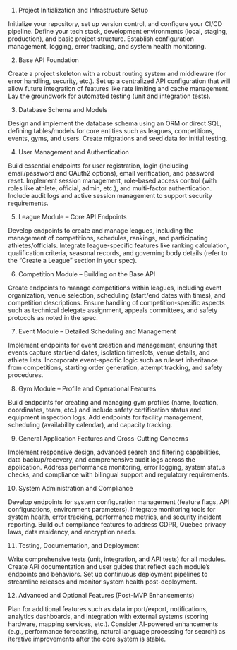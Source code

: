1. Project Initialization and Infrastructure Setup

Initialize your repository, set up version control, and configure your CI/CD pipeline.
Define your tech stack, development environments (local, staging, production), and basic project structure.
Establish configuration management, logging, error tracking, and system health monitoring.

2. Base API Foundation

Create a project skeleton with a robust routing system and middleware (for error handling, security, etc.).
Set up a centralized API configuration that will allow future integration of features like rate limiting and cache management.
Lay the groundwork for automated testing (unit and integration tests).

3. Database Schema and Models

Design and implement the database schema using an ORM or direct SQL, defining tables/models for core entities such as leagues, competitions, events, gyms, and users.
Create migrations and seed data for initial testing.

4. User Management and Authentication

Build essential endpoints for user registration, login (including email/password and OAuth2 options), email verification, and password reset.
Implement session management, role-based access control (with roles like athlete, official, admin, etc.), and multi-factor authentication.
Include audit logs and active session management to support security requirements.

5. League Module – Core API Endpoints

Develop endpoints to create and manage leagues, including the management of competitions, schedules, rankings, and participating athletes/officials.
Integrate league-specific features like ranking calculation, qualification criteria, seasonal records, and governing body details (refer to the “Create a League” section in your spec).

6. Competition Module – Building on the Base API

Create endpoints to manage competitions within leagues, including event organization, venue selection, scheduling (start/end dates with times), and competition descriptions.
Ensure handling of competition-specific aspects such as technical delegate assignment, appeals committees, and safety protocols as noted in the spec.

7. Event Module – Detailed Scheduling and Management

Implement endpoints for event creation and management, ensuring that events capture start/end dates, isolation timeslots, venue details, and athlete lists.
Incorporate event-specific logic such as ruleset inheritance from competitions, starting order generation, attempt tracking, and safety procedures.

8. Gym Module – Profile and Operational Features

Build endpoints for creating and managing gym profiles (name, location, coordinates, team, etc.) and include safety certification status and equipment inspection logs.
Add endpoints for facility management, scheduling (availability calendar), and capacity tracking.

9. General Application Features and Cross-Cutting Concerns

Implement responsive design, advanced search and filtering capabilities, data backup/recovery, and comprehensive audit logs across the application.
Address performance monitoring, error logging, system status checks, and compliance with bilingual support and regulatory requirements.

10. System Administration and Compliance

Develop endpoints for system configuration management (feature flags, API configurations, environment parameters).
Integrate monitoring tools for system health, error tracking, performance metrics, and security incident reporting.
Build out compliance features to address GDPR, Quebec privacy laws, data residency, and encryption needs.

11. Testing, Documentation, and Deployment

Write comprehensive tests (unit, integration, and API tests) for all modules.
Create API documentation and user guides that reflect each module’s endpoints and behaviors.
Set up continuous deployment pipelines to streamline releases and monitor system health post-deployment.

12. Advanced and Optional Features (Post-MVP Enhancements)

Plan for additional features such as data import/export, notifications, analytics dashboards, and integration with external systems (scoring hardware, mapping services, etc.).
Consider AI-powered enhancements (e.g., performance forecasting, natural language processing for search) as iterative improvements after the core system is stable.